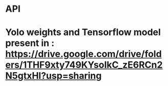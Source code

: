 # API
# Yolo weights and Tensorflow model present in : https://drive.google.com/drive/folders/1THF9xty749KYsoIkC_zE6RCn2N5gtxHl?usp=sharing
